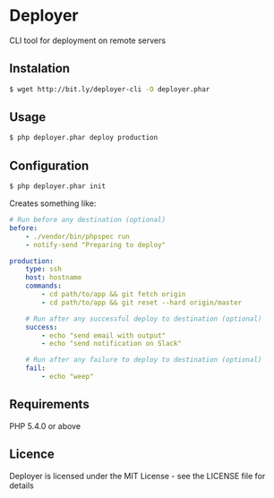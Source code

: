 # Deployer

CLI tool for deployment on remote servers

## Instalation

```bash
$ wget http://bit.ly/deployer-cli -O deployer.phar
```

## Usage

```bash
$ php deployer.phar deploy production
```

## Configuration

```bash
$ php deployer.phar init
```

Creates something like:

```yaml
# Run before any destination (optional)
before:
    - ./vendor/bin/phpspec run
    - notify-send "Preparing to deploy"

production:
    type: ssh
    host: hostname
    commands:
        - cd path/to/app && git fetch origin
        - cd path/to/app && git reset --hard origin/master

    # Run after any successful deploy to destination (optional)
    success:
        - echo "send email with output"
        - echo "send notification on Slack"

    # Run after any failure to deploy to destination (optional)
    fail:
        - echo "weep"
```

## Requirements

PHP 5.4.0 or above 

## Licence

Deployer is licensed under the MIT License - see the LICENSE file for details
